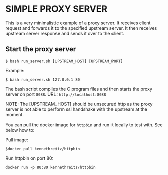 # SIMPLE PROXY SERVER

This is a very minimalistic example of a proxy server. It receives client request and forwards it to the specified upstream server. It then receives upstream server response and sends it over to the client.

## Start the proxy server
	$ bash run_server.sh [UPSTREAM_HOST] [UPSTREAM_PORT]

Example:

	$ bash run_server.sh 127.0.0.1 80

The bash script compiles the C program files and then starts the proxy server on port `8088`. URL: `http://localhost:8088`

NOTE: The [UPSTREAM_HOST] should be unsecured http as the proxy server is not able to perform ssl handshake with the upstream at the moment. 

You can pull the docker image for `httpbin` and run it locally to test with. See below how to:

Pull image:

	$docker pull kennethreitz/httpbin

Run httpbin on port 80:

	docker run -p 80:80 kennethreitz/httpbin
